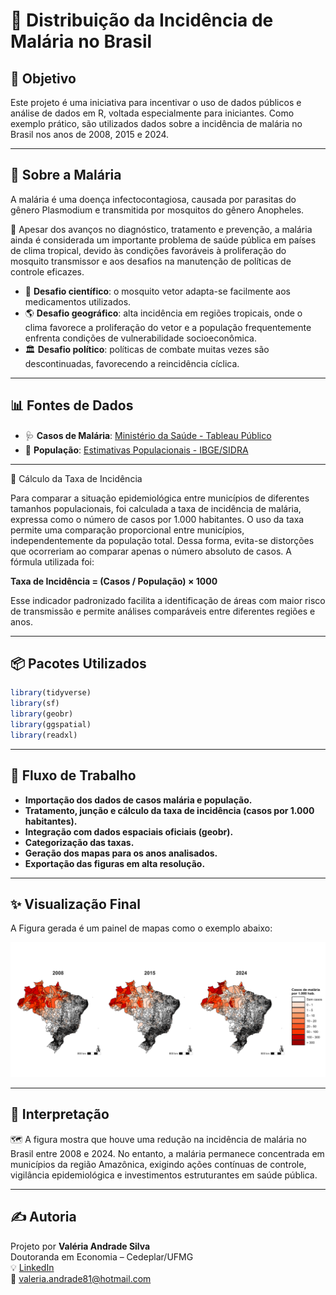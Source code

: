 
# 🦟 Distribuição da Incidência de Malária no Brasil

## 🎯 Objetivo

Este projeto é uma iniciativa para incentivar o uso de dados públicos e análise de dados em R, voltada especialmente para iniciantes. Como exemplo prático, são utilizados dados sobre a incidência de malária no Brasil nos anos de 2008, 2015 e 2024.

---

## 🧬 Sobre a Malária

A malária é uma doença infectocontagiosa, causada por parasitas do gênero Plasmodium e transmitida por mosquitos do gênero Anopheles.

🔎 Apesar dos avanços no diagnóstico, tratamento e prevenção, a malária ainda é considerada um importante problema de saúde pública em países de clima tropical, devido às condições favoráveis à proliferação do mosquito transmissor e aos desafios na manutenção de políticas de controle eficazes.

- 🧪 **Desafio científico**: o mosquito vetor adapta-se facilmente aos medicamentos utilizados.
- 🌎 **Desafio geográfico**: alta incidência em regiões tropicais, onde o clima favorece a proliferação do vetor e a população frequentemente enfrenta condições de vulnerabilidade socioeconômica.
- 🏛 **Desafio político**: políticas de combate muitas vezes são descontinuadas, favorecendo a reincidência cíclica.

---

## 📊 Fontes de Dados

- 🩺 **Casos de Malária**: [Ministério da Saúde - Tableau Público](https://public.tableau.com/app/profile/mal.ria.brasil/viz/Dadosparacidado_201925_03_2020/Ttulo)
- 👥 **População**: [Estimativas Populacionais - IBGE/SIDRA](https://sidra.ibge.gov.br/pesquisa/estimapop/tabelas)

---
📐 Cálculo da Taxa de Incidência

Para comparar a situação epidemiológica entre municípios de diferentes tamanhos populacionais, foi calculada a taxa de incidência de malária, expressa como o número de casos por 1.000 habitantes.
O uso da taxa permite uma comparação proporcional entre municípios, independentemente da população total. Dessa forma, evita-se distorções que ocorreriam ao comparar apenas o número absoluto de casos.
A fórmula utilizada foi:

**Taxa de Incidência = (Casos / População) × 1000**

Esse indicador padronizado facilita a identificação de áreas com maior risco de transmissão e permite análises comparáveis entre diferentes regiões e anos.

---
## 📦 Pacotes Utilizados

```r
library(tidyverse)
library(sf)
library(geobr)
library(ggspatial)
library(readxl)
```

---

## 🔄 Fluxo de Trabalho

- **Importação dos dados de casos malária e população.**  
- **Tratamento, junção e cálculo da taxa de incidência (casos por 1.000 habitantes).**  
- **Integração com dados espaciais oficiais (geobr).**
- **Categorização das taxas.**
- **Geração dos mapas para os anos analisados.**
- **Exportação das figuras em alta resolução.**

---

## ✨ Visualização Final

A Figura gerada é um painel de mapas como o exemplo abaixo:

![Exemplo de visualização](malaria_casos.png)

---

## 🔎 Interpretação

🗺 A figura mostra que houve uma redução na incidência de malária no Brasil entre 2008 e 2024. No entanto, a malária permanece concentrada em municípios da região Amazônica, exigindo ações contínuas de controle, vigilância epidemiológica e investimentos estruturantes em saúde pública.

---

## ✍️ Autoria

Projeto por **Valéria Andrade Silva**  
Doutoranda em Economia – Cedeplar/UFMG  
💡 [LinkedIn](www.linkedin.com/in/valéria-andrade-silva)  
📧 valeria.andrade81@hotmail.com

